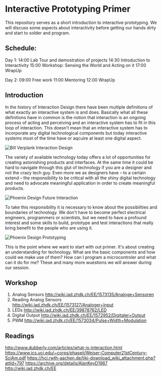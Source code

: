 # Interactive Prototyping Primer
This repository serves as a short introduction to interactive prototyping. We will discuss some aspects about interactivity before getting our hands dirty and start to solder and program.

## Schedule:
Day 1:
14:00 Lab Tour and demostration of projects
14:30 Introduction to Interactivity
15:00 Workshop: Sensing the World and Acting on it 
17:00 WrapUp 

Day 2:
09:00 Free work
11:00 Mentoring
12:00 WrapUp

## Introduction
In the history of Interaction Design there have been multiple definitions of what exactly an interactive system is and does. Basically what all these definitions have in common is the notion that interaction is an ongoing process of acting and perceiving and an interactive system has to fit in this loop of interaction. This doesn't mean that an interactive system has to incorporate any digital technological components but today interactive systems most of the time have or aqcuire at least one digital aspect. 

![Bill Verplank Interaction Design](http://www.dubberly.com/wp-content/uploads/2009/01/interaction.png)

The variety of available technology today offers a lot of opportunities for creating astonishing products and interfaces. At the same time it could be hard to navigate through this glut of technology if you are a designer and not the crazy tech guy. Even more we as designers have – to a certain extend – the responsibility to be critical with all the shiny digital technology and need to advocate meaningful application in order to create meaningful products. 

![Phoenix Design Future Interaction](https://blog.phoenixdesign.com/wp-content/uploads/2017/07/Titelbild-Future-Interaction-Phoenix-Design.jpg)

To take this responsibility it is necessary to know about the possibilities and boundaries of technology. We don't have to become perfect electrical engineers, programmers or scientists, but we need to have a profound interest and some skills to build, prototype and test interactions that really bring benefit to the people who are using it.  

![Phoenix Design Prototyping](https://blog.phoenixdesign.com/wp-content/uploads/2017/07/Prototyping-Interaction-Phoenix-Design.jpg)

This is the point where we want to start with out primer. It's about creating an understanding for technology. What are the basic components and how could we make use of them? How can I program a microcontroler and what can it do for me? These and many more wuestions we will answer during our session.

## Workshop
1. Analog Sensors http://wiki.iad.zhdk.ch/EE/1573135/Analoge+Sensoren
2. Reading Analog Sensors http://wiki.iad.zhdk.ch/EE/1573127/Analoger+Input
3. LEDs http://wiki.iad.zhdk.ch/EE/39878762/LED
4. Digital Output http://wiki.iad.zhdk.ch/EE/1572952/Digitaler+Output
5. PWM http://wiki.iad.zhdk.ch/EE/1573034/Pulse+Width+Modulation

## Readings
http://www.dubberly.com/articles/what-is-interaction.html
https://www.ics.uci.edu/~corps/phaseii/Weiser-Computer21stCentury-SciAm.pdf
https://hci.rwth-aachen.de/tiki-download_wiki_attachment.php?attId=797
https://archive.org/details/AlanKeyD1987
http://wiki.iad.zhdk.ch/EE
